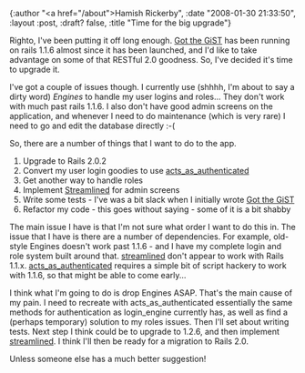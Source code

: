 {:author "<a href=\"/about\">Hamish Rickerby</a>", :date "2008-01-30 21:33:50", :layout :post, :draft? false, :title "Time for the big upgrade"}

Righto, I've been putting it off long enough.  <a href="http://gotthegist.co.nz">Got the GiST</a> has been running on rails 1.1.6 almost since it has been launched, and I'd like to take advantage on some of that RESTful 2.0 goodness.  So, I've decided it's time to upgrade it.

I've got a couple of issues though.  I currently use (shhhh, I'm about to say a dirty word) <em>Engines</em> to handle my user logins and roles...  They don't work with much past rails 1.1.6.  I also don't have good admin screens on the application, and whenever I need to do maintenance (which is very rare) I need to go and edit the database directly :-(

So, there are a number of things that I want to do to the app.
<ol>
	<li>Upgrade to Rails 2.0.2</li>
	<li>Convert my user login goodies to use <a href="http://technoweenie.stikipad.com/plugins/show/Acts+as+Authenticated">acts_as_authenticated</a></li>
	<li>Get another way to handle roles</li>
	<li>Implement <a href="http://streamlinedframework.org/">Streamlined</a> for admin screens</li>
	<li>Write some tests - I've was a bit slack when I initially wrote <a href="http://gotthegist.co.nz">Got the GiST</a></li>
	<li>Refactor my code - this goes without saying - some of it is a bit shabby</li>
</ol>

The main issue I have is that I'm not sure what order I want to do this in.  The issue that I have is there are a number of dependencies.  For example, old-style Engines doesn't work past 1.1.6 - and I have my complete login and role system built around that.  <a href="http://streamlinedframework.org/">streamlined</a> don't appear to work with Rails 1.1.x.  <a href="http://technoweenie.stikipad.com/plugins/show/Acts+as+Authenticated">acts_as_authenticated</a> requires a simple bit of script hackery to work with 1.1.6, so that might be able to come early...  

I think what I'm going to do is drop Engines ASAP.  That's the main cause of my pain.  I need to recreate with acts_as_authenticated essentially the same methods for authentication as login_engine currently has, as well as find a (perhaps temporary) solution to my roles issues.  Then I'll set about writing tests.  Next step I think could be to upgrade to 1.2.6, and then implement <a href="http://streamlinedframework.org/">streamlined</a>. I think I'll then be ready for a migration to Rails 2.0.

Unless someone else has a much better suggestion!

